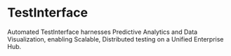 # TestInterface
Automated TestInterface harnesses Predictive Analytics and Data Visualization, enabling Scalable, Distributed testing on a Unified Enterprise Hub.
